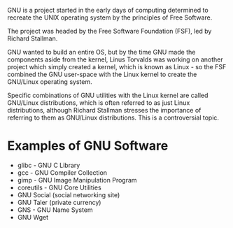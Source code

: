 GNU is a project started in the early days of computing determined to recreate the UNIX operating system by the principles of Free Software.

The project was headed by the Free Software Foundation (FSF), led by Richard Stallman.

GNU wanted to build an entire OS, but by the time GNU made the components aside from the kernel, Linus Torvalds was working on another project which simply created a kernel, which is known as Linux - so the FSF combined the GNU user-space with the Linux kernel to create the GNU/Linux operating system.

Specific combinations of GNU utilities with the Linux kernel are called GNU/Linux distributions, which is often referred to as just Linux distributions, although Richard Stallman stresses the importance of referring to them as GNU/Linux distributions. This is a controversial topic.
# Examples of GNU Software
- glibc - GNU C Library
- gcc - GNU Compiler Collection
- gimp - GNU Image Manipulation Program
- coreutils - GNU Core Utilities
- GNU Social (social networking site)
- GNU Taler (private currency)
- GNS - GNU Name System
- GNU Wget